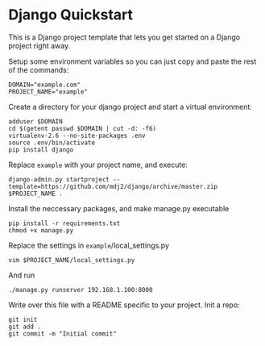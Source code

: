 # Django Quickstart
This is a Django project template that lets you get started on a Django project right away.

Setup some environment variables so you can just copy and paste the rest of the commands:

    DOMAIN="example.com"
    PROJECT_NAME="example"

Create a directory for your django project and start a virtual environment:

    adduser $DOMAIN
    cd $(getent passwd $DOMAIN | cut -d: -f6)
    virtualenv-2.6 --no-site-packages .env
    source .env/bin/activate
    pip install django

Replace `example` with your project name, and execute:

    django-admin.py startproject --template=https://github.com/mdj2/django/archive/master.zip $PROJECT_NAME .

Install the neccessary packages, and make manage.py executable

    pip install -r requirements.txt
    chmod +x manage.py

Replace the settings in `example`/local_settings.py

    vim $PROJECT_NAME/local_settings.py

And run

    ./manage.py runserver 192.168.1.100:8000

Write over this file with a README specific to your project. Init a repo:

    git init
    git add .
    git commit -m "Initial commit"


